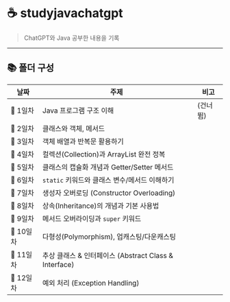 # ☕ studyjavachatgpt
> ChatGPT와 Java 공부한 내용을 기록

---

## 📚 폴더 구성

| 날짜      | 주제                                                              | 비고         |
|-----------|-------------------------------------------------------------------|--------------|
| 📘 1일차  | Java 프로그램 구조 이해                                           | (건너뜀)     |
| 📘 2일차  | 클래스와 객체, 메서드                                             |              |
| 📘 3일차  | 객체 배열과 반복문 활용하기                                       |              |
| 📘 4일차  | 컬렉션(Collection)과 ArrayList 완전 정복                          |              |
| 📘 5일차  | 클래스의 캡슐화 개념과 Getter/Setter 메서드                      |              |
| 📘 6일차  | `static` 키워드와 클래스 변수/메서드 이해하기                    |              |
| 📘 7일차  | 생성자 오버로딩 (Constructor Overloading)                         |              |
| 📘 8일차  | 상속(Inheritance)의 개념과 기본 사용법                            |              |
| 📘 9일차  | 메서드 오버라이딩과 `super` 키워드                                |              |
| 📘 10일차 | 다형성(Polymorphism), 업캐스팅/다운캐스팅                         |              |
| 📘 11일차 | 추상 클래스 & 인터페이스 (Abstract Class & Interface)            |              |
| 📘 12일차 | 예외 처리 (Exception Handling)                                    |              |
